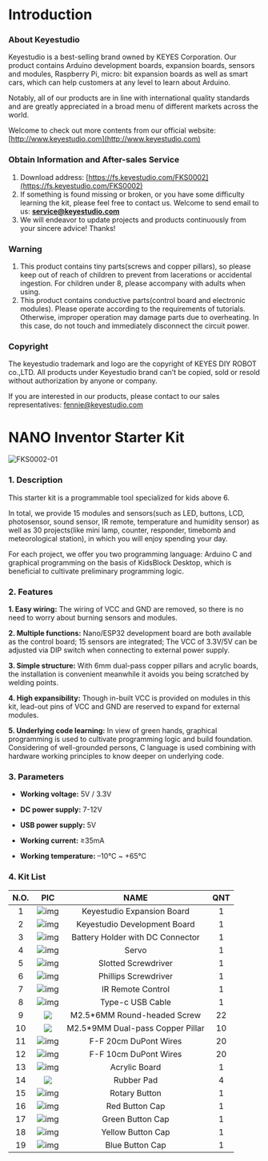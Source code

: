 # **Introduction**

### **About Keyestudio**

Keyestudio is a best-selling brand owned by KEYES Corporation. Our product contains Arduino development boards, expansion boards, sensors and modules, Raspberry Pi, micro: bit expansion boards as well as smart cars, which can help customers at any level to learn about Arduino.

Notably, all of our products are in line with international quality standards and are greatly appreciated in a broad menu of different markets across the world.

Welcome to check out more contents from our official website: [http://www.keyestudio.com](http://www.keyestudio.com)

### **Obtain Information and After-sales Service**

1. Download address: [https://fs.keyestudio.com/FKS0002](https://fs.keyestudio.com/FKS0002)
2. If something is found missing or broken, or you have some difficulty learning the kit, please feel free to contact us. Welcome to send email to us: **service@keyestudio.com**
3. We will endeavor to update projects and products continuously from your sincere advice! Thanks!

### **Warning**

1. This product contains tiny parts(screws and copper pillars), so please keep out of reach of children to prevent from lacerations or accidental ingestion. For children under 8, please accompany with adults when using.
2. This product contains conductive parts(control board and electronic modules). Please operate according to the requirements of tutorials. Otherwise, improper operation may damage parts due to overheating. In this case, do not touch and immediately disconnect the circuit power.

### **Copyright**

The keyestudio trademark and logo are the copyright of KEYES DIY ROBOT co.,LTD. All products under Keyestudio brand can’t be copied, sold or resold without authorization by anyone or company.

If you are interested in our products, please contact to our sales representatives: fennie@keyestudio.com

# **NANO Inventor Starter Kit**

![FKS0002-01](./media/FKS0002-01.jpg)

### **1. Description**

This starter kit is a programmable tool specialized for kids above 6.

In total, we provide 15 modules and sensors(such as LED, buttons, LCD, photosensor, sound sensor, IR remote, temperature and humidity sensor) as well as 30 projects(like mini lamp, counter, responder, timebomb and meteorological station), in which you will enjoy spending your day.

For each project, we offer you two programming language: Arduino C and graphical programming on the basis of KidsBlock Desktop, which is beneficial to cultivate preliminary programming logic.

### **2. Features**

**1. Easy wiring:** The wiring of VCC and GND are removed, so there is no need to worry about burning sensors and modules.

**2. Multiple functions:** Nano/ESP32 development board are both available as the control board; 15 sensors are integrated; The VCC of 3.3V/5V can be adjusted via DIP switch when connecting to external power supply.

**3. Simple structure:** With 6mm dual-pass copper pillars and acrylic boards, the installation is convenient meanwhile it avoids you being scratched by welding points.

**4. High expansibility:** Though in-built VCC is provided on modules in this kit, lead-out pins of VCC and GND are reserved to expand for external modules.

**5. Underlying code learning:** In view of green hands, graphical programming is used to cultivate programming logic and build foundation. Considering of well-grounded persons, C language is used combining with hardware working principles to know deeper on underlying code. 

### **3. Parameters**

- **Working voltage:** 5V / 3.3V
- **DC power supply:** 7-12V

- **USB power supply:**  5V
- **Working current:** ≥35mA

- **Working temperature:** –10°C ~ +65°C

### **4. Kit List**

| N.O. | PIC | NAME | QNT |
| :-: | :-: | :-: | :-: |
| 1    | ![img](./media/wps1.jpg)                                     | Keyestudio Expansion Board | 1    |
| 2    | ![img](./media/wps2.jpg)                                     | Keyestudio Development Board | 1    |
| 3    | ![img](./media/wps3.jpg)                                     | Battery Holder with DC Connector | 1    |
| 4    | ![img](./media/wps4.jpg)                                     | Servo               | 1    |
| 5    | ![img](./media/wps5.jpg)                                     | Slotted Screwdriver | 1    |
| 6    | ![img](./media/wps6.jpg)                                     |         Phillips Screwdriver         | 1    |
| 7    | ![img](./media/wps7.jpg)                                     |         IR Remote Control          | 1    |
| 8    | ![img](./media/wps8.jpg)                                     | Type-c USB Cable     | 1    |
| 9    | ![](./media/1682327129215-21.png) | M2.5*6MM Round-headed Screw | 22   |
| 10   | ![](./media/2.png)                                           | M2.5*9MM Dual-pass Copper Pillar | 10   |
| 11   | ![img](./media/wps11.png)                                    | F-F 20cm DuPont Wires | 20   |
| 12   | ![img](./media/wps12.png)                                    | F-F 10cm DuPont Wires | 20   |
| 13   | ![img](./media/wps19.jpg)                                    | Acrylic Board | 1    |
| 14 | ![](./media/3.png) | Rubber Pad | 4 |
| 15 | ![img](./media/wps13.jpg) | Rotary Button | 1 |
| 16 | ![img](./media/wps14.jpg) | Red Button Cap | 1 |
| 17 | ![img](./media/wps15.jpg) |          Green Button Cap          | 1 |
| 18 | ![img](./media/wps16.jpg) |         Yellow Button Cap          | 1 |
| 19 | ![img](./media/wps17.jpg) |          Blue Button Cap           | 1 |





